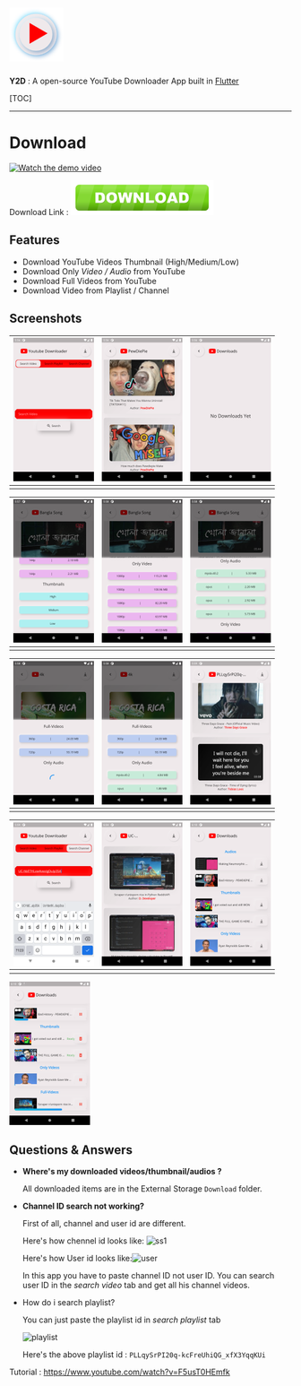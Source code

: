 #  <img src="assets/logo/logo.png" alt="logo" width=96  />

**Y2D** : A open-source YouTube Downloader App built in [Flutter](https://github.com/flutter/flutter)

[TOC]



***

# Download

[<img src="/media/Linux/Programming/Flutter/ytdownload/ytdownload/ss/home.png" alt="Watch the demo video" height=500 />](https://www.youtube.com/watch?v=bK68EV-VIyI)



Download Link :  <a href="https://github.com/RomjanHossain/ytdownload-flutter/raw/master/app/app-armeabi-v7a-release.apk"><img src="ss/downbtn.png" style="zoom:25%;" /></a>

## Features

- Download YouTube Videos Thumbnail (High/Medium/Low)
- Download Only *Video / Audio* from YouTube
- Download Full Videos from YouTube
- Download Video from Playlist / Channel



##  Screenshots

| <img src="ss/home.png" alt="ss1" style="zoom:25%;" /> | <img src="ss/Screenshot_1631447795.png" alt="ss1" style="zoom:25%;" /> | <img src="ss/Screenshot_1631447804.png" alt="ss1" style="zoom:25%;" /> |
| ----------------------------------------------------- | ------------------------------------------------------------ | ------------------------------------------------------------ |
|                                                       |                                                              |                                                              |

| <img src="ss/Screenshot_1631447865.png" alt="ss1" style="zoom:25%;" /> | <img src="ss/Screenshot_1631447882.png" alt="ss1" style="zoom:25%;" /> | <img src="ss/Screenshot_1631447889.png" alt="ss1" style="zoom:25%;" /> |
| ------------------------------------------------------------ | ------------------------------------------------------------ | ------------------------------------------------------------ |
|                                                              |                                                              |                                                              |

| <img src="ss/Screenshot_1631447916.png" alt="ss1" style="zoom:25%;" /> | <img src="ss/Screenshot_1631447919.png" alt="ss1" style="zoom:25%;" /> | <img src="ss/Screenshot_1631447970.png" alt="ss1" style="zoom:25%;" /> |
| ------------------------------------------------------------ | ------------------------------------------------------------ | ------------------------------------------------------------ |
|                                                              |                                                              |                                                              |

| <img src="ss/Screenshot_1631447999.png" alt="ss1" style="zoom:25%;" /> | <img src="ss/Screenshot_1631448253.png" alt="ss1" style="zoom:25%;" /> | <img src="ss/Screenshot_1631448605.png" alt="ss1" style="zoom:25%;" /> |
| ------------------------------------------------------------ | ------------------------------------------------------------ | ------------------------------------------------------------ |
|                                                              |                                                              |                                                              |

<img src="ss/Screenshot_1631448617.png" alt="ss1" style="zoom:25%;"  />



## Questions & Answers 

- **Where's my downloaded videos/thumbnail/audios ?**

  All downloaded items are in the External Storage  `Download` folder.

- **Channel ID search not working?**

  First of all, channel and user id are different.

  Here's how chennel id looks like: <img src="/media/Linux/Programming/Flutter/ytdownload/ytdownload/ss/ch.png" alt="ss1">

  Here's how User id looks like:<img src="/media/Linux/Programming/Flutter/ytdownload/ytdownload/ss/pe.png" alt="user" />

  In this app you have to paste channel ID not user ID. You can search user ID in the *search video* tab and get all his channel videos.

- How do i search playlist?

  You can just paste the playlist id in *search playlist* tab

  <img src="/media/Linux/Programming/Flutter/ytdownload/ytdownload/ss/playlist.png" alt="playlist" />

  Here's the above playlist id : `PLLqySrPI20q-kcFreUhiQG_xfX3YqqKUi`

  



Tutorial : https://www.youtube.com/watch?v=F5usT0HEmfk

